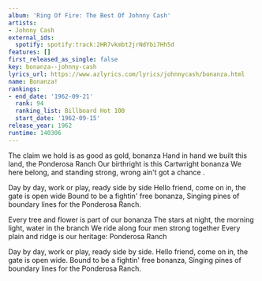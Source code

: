 ```yaml
---
album: 'Ring Of Fire: The Best Of Johnny Cash'
artists:
- Johnny Cash
external_ids:
  spotify: spotify:track:2HR7vkmbt2jrNdYbi7Hh5d
features: []
first_released_as_single: false
key: bonanza--johnny-cash
lyrics_url: https://www.azlyrics.com/lyrics/johnnycash/bonanza.html
name: Bonanza!
rankings:
- end_date: '1962-09-21'
  rank: 94
  ranking_list: Billboard Hot 100
  start_date: '1962-09-15'
release_year: 1962
runtime: 140306
---
```

The claim we hold is as good as gold, bonanza 
Hand in hand we built this land, the Ponderosa Ranch 
Our birthright is this Cartwright bonanza 
We here belong, and standing strong, wrong ain't got a chance .

Day by day, work or play, ready side by side 
Hello friend, come on in, the gate is open wide 
Bound to be a fightin' free bonanza, 
Singing pines of boundary lines for the Ponderosa Ranch.

Every tree and flower is part of our bonanza 
The stars at night, the morning light, water in the branch 
We ride along four men strong together 
Every plain and ridge is our heritage: Ponderosa Ranch 

Day by day, work or play, ready side by side. 
Hello friend, come on in, the gate is open wide. 
Bound to be a fightin' free bonanza, 
Singing pines of boundary lines for the Ponderosa Ranch.
